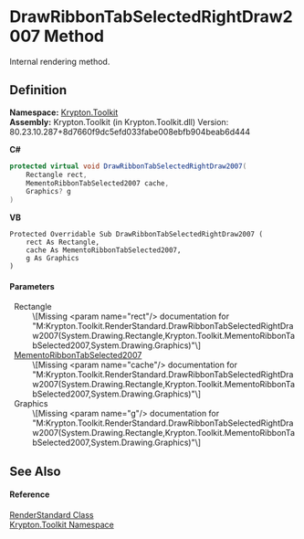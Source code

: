 # DrawRibbonTabSelectedRightDraw2007 Method


Internal rendering method.



## Definition
**Namespace:** <a href="79d2eac2-21f4-54ff-7552-b20c33c30600.md">Krypton.Toolkit</a>  
**Assembly:** Krypton.Toolkit (in Krypton.Toolkit.dll) Version: 80.23.10.287+8d7660f9dc5efd033fabe008ebfb904beab6d444

**C#**
``` C#
protected virtual void DrawRibbonTabSelectedRightDraw2007(
	Rectangle rect,
	MementoRibbonTabSelected2007 cache,
	Graphics? g
)
```
**VB**
``` VB
Protected Overridable Sub DrawRibbonTabSelectedRightDraw2007 ( 
	rect As Rectangle,
	cache As MementoRibbonTabSelected2007,
	g As Graphics
)
```



#### Parameters
<dl><dt>  Rectangle</dt><dd>\[Missing &lt;param name="rect"/&gt; documentation for "M:Krypton.Toolkit.RenderStandard.DrawRibbonTabSelectedRightDraw2007(System.Drawing.Rectangle,Krypton.Toolkit.MementoRibbonTabSelected2007,System.Drawing.Graphics)"\]</dd><dt>  <a href="f80c8fae-fe3a-7613-d8aa-4eabc8d5b6ce.md">MementoRibbonTabSelected2007</a></dt><dd>\[Missing &lt;param name="cache"/&gt; documentation for "M:Krypton.Toolkit.RenderStandard.DrawRibbonTabSelectedRightDraw2007(System.Drawing.Rectangle,Krypton.Toolkit.MementoRibbonTabSelected2007,System.Drawing.Graphics)"\]</dd><dt>  Graphics</dt><dd>\[Missing &lt;param name="g"/&gt; documentation for "M:Krypton.Toolkit.RenderStandard.DrawRibbonTabSelectedRightDraw2007(System.Drawing.Rectangle,Krypton.Toolkit.MementoRibbonTabSelected2007,System.Drawing.Graphics)"\]</dd></dl>

## See Also


#### Reference
<a href="8a8b9945-a6ad-21c4-5182-014e3b962e19.md">RenderStandard Class</a>  
<a href="79d2eac2-21f4-54ff-7552-b20c33c30600.md">Krypton.Toolkit Namespace</a>  
